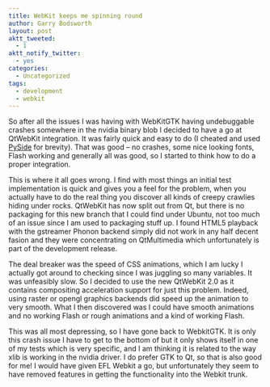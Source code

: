 ```yaml
---
title: WebKit keeps me spinning round
author: Garry Bodsworth
layout: post
aktt_tweeted:
  - 1
aktt_notify_twitter:
  - yes
categories:
  - Uncategorized
tags:
  - development
  - webkit
---
```

So after all the issues I was having with WebKitGTK having undebuggable crashes somewhere in the nvidia binary blob I decided to have a go at QtWebKit integration. It was fairly quick and easy to do (I cheated and used [PySide][1] for brevity). That was good &#8211; no crashes, some nice looking fonts, Flash working and generally all was good, so I started to think how to do a proper integration.

This is where it all goes wrong. I find with most things an initial test implementation is quick and gives you a feel for the problem, when you actually have to do the real thing you discover all kinds of creepy crawlies hiding under rocks. QtWebKit has now split out from Qt, but there is no packaging for this new branch that I could find under Ubuntu, not too much of an issue since I am used to packaging stuff up. I found HTML5 playback with the gstreamer Phonon backend simply did not work in any half decent fasion and they were concentrating on QtMultimedia which unfortunately is part of the development release.

The deal breaker was the speed of CSS animations, which I am lucky I actually got around to checking since I was juggling so many variables. It was unfeasibly slow. So I decided to use the new QtWebKit 2.0 as it contains compositing acceleration support for just this problem. Indeed, using raster or opengl graphics backends did speed up the animation to very smooth. What I then discovered was I could have smooth animations and no working Flash or rough animations and a kind of working Flash.

This was all most depressing, so I have gone back to WebkitGTK. It is only this crash issue I have to get to the bottom of but it only shows itself in one of my tests which is very specific, and I am thinking it is related to the way xlib is working in the nvidia driver. I do prefer GTK to Qt, so that is also good for me! I would have given EFL Webkit a go, but unfortunately they seem to have removed features in getting the functionality into the Webkit trunk.

 [1]: http://www.pyside.org/